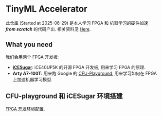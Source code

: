 # TinyML Accelerator

此仓库 (Started at 2025-06-29) 是本人学习 FPGA 和 机器学习的硬件加速 ***from scratch*** 的代码产出. 相关资料见 [Here](https://marcobisky.github.io/tinyml/).

## What you need

我们会用两个 FPGA 开发板:

- [**iCESugar**](https://github.com/wuxx/icesugar): iCE40UP5K 的开源 FPGA 开发板, 用来学习 FPGA 的原理.
- **Arty A7-100T**: 用来跑 Google 的 [CFU-Playground](https://cfu-playground.readthedocs.io/en/latest/index.html), 用来学习如何在 FPGA 上加速机器学习模型.

## CFU-playground 和 iCESugar 环境搭建

[FPGA 开发环境配置](https://marcobisky.github.io/tinyml/env-setup.html).